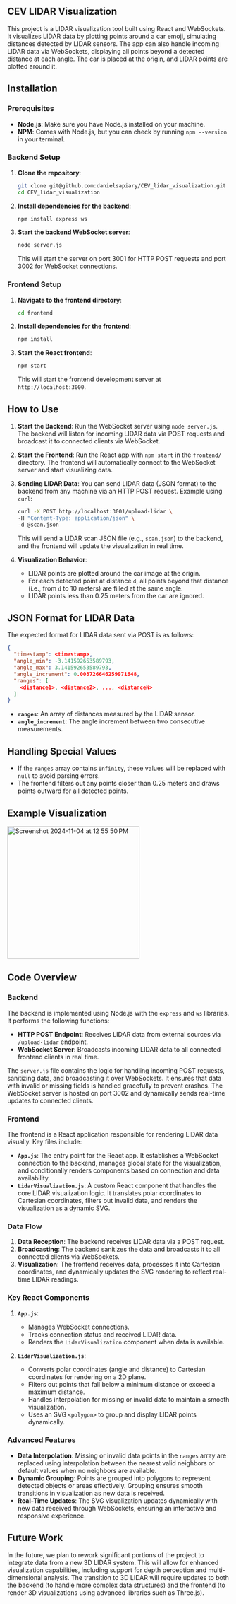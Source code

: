 ## CEV LIDAR Visualization

This project is a LIDAR visualization tool built using React and WebSockets. It visualizes LIDAR data by plotting points around a car emoji, simulating distances detected by LIDAR sensors. The app can also handle incoming LIDAR data via WebSockets, displaying all points beyond a detected distance at each angle. The car is placed at the origin, and LIDAR points are plotted around it.

## Installation

### Prerequisites

- **Node.js**: Make sure you have Node.js installed on your machine.
- **NPM**: Comes with Node.js, but you can check by running `npm --version` in your terminal.

### Backend Setup

1. **Clone the repository**:

   ```bash
   git clone git@github.com:danielsapiary/CEV_lidar_visualization.git
   cd CEV_lidar_visualization
   ```

2. **Install dependencies for the backend**:

   ```bash
   npm install express ws
   ```

3. **Start the backend WebSocket server**:

   ```bash
   node server.js
   ```

   This will start the server on port 3001 for HTTP POST requests and port 3002 for WebSocket connections.

### Frontend Setup

1. **Navigate to the frontend directory**:

   ```bash
   cd frontend
   ```

2. **Install dependencies for the frontend**:

   ```bash
   npm install
   ```

3. **Start the React frontend**:

   ```bash
   npm start
   ```

   This will start the frontend development server at `http://localhost:3000`.

## How to Use

1. **Start the Backend**: Run the WebSocket server using `node server.js`. The backend will listen for incoming LIDAR data via POST requests and broadcast it to connected clients via WebSocket.

2. **Start the Frontend**: Run the React app with `npm start` in the `frontend/` directory. The frontend will automatically connect to the WebSocket server and start visualizing data.

3. **Sending LIDAR Data**: You can send LIDAR data (JSON format) to the backend from any machine via an HTTP POST request. Example using `curl`:

   ```bash
   curl -X POST http://localhost:3001/upload-lidar \
   -H "Content-Type: application/json" \
   -d @scan.json
   ```

   This will send a LIDAR scan JSON file (e.g., `scan.json`) to the backend, and the frontend will update the visualization in real time.

4. **Visualization Behavior**:

   - LIDAR points are plotted around the car image at the origin.
   - For each detected point at distance `d`, all points beyond that distance (i.e., from `d` to 10 meters) are filled at the same angle.
   - LIDAR points less than 0.25 meters from the car are ignored.

## JSON Format for LIDAR Data

The expected format for LIDAR data sent via POST is as follows:

```json
{
  "timestamp": <timestamp>,
  "angle_min": -3.141592653589793,
  "angle_max": 3.141592653589793,
  "angle_increment": 0.008726646259971648,
  "ranges": [
    <distance1>, <distance2>, ..., <distanceN>
  ]
}
```

- **`ranges`**: An array of distances measured by the LIDAR sensor.
- **`angle_increment`**: The angle increment between two consecutive measurements.

## Handling Special Values

- If the `ranges` array contains `Infinity`, these values will be replaced with `null` to avoid parsing errors.
- The frontend filters out any points closer than 0.25 meters and draws points outward for all detected points.

## Example Visualization

<img width="300" alt="Screenshot 2024-11-04 at 12 55 50 PM" src="https://github.com/user-attachments/assets/870b1812-e09a-4fec-9a79-1c470b3d1303">

## Code Overview

### Backend

The backend is implemented using Node.js with the `express` and `ws` libraries. It performs the following functions:

- **HTTP POST Endpoint**: Receives LIDAR data from external sources via `/upload-lidar` endpoint.
- **WebSocket Server**: Broadcasts incoming LIDAR data to all connected frontend clients in real time.

The `server.js` file contains the logic for handling incoming POST requests, sanitizing data, and broadcasting it over WebSockets. It ensures that data with invalid or missing fields is handled gracefully to prevent crashes. The WebSocket server is hosted on port 3002 and dynamically sends real-time updates to connected clients.

### Frontend

The frontend is a React application responsible for rendering LIDAR data visually. Key files include:

- **`App.js`**: The entry point for the React app. It establishes a WebSocket connection to the backend, manages global state for the visualization, and conditionally renders components based on connection and data availability.
- **`LidarVisualization.js`**: A custom React component that handles the core LIDAR visualization logic. It translates polar coordinates to Cartesian coordinates, filters out invalid data, and renders the visualization as a dynamic SVG.

### Data Flow

1. **Data Reception**: The backend receives LIDAR data via a POST request.
2. **Broadcasting**: The backend sanitizes the data and broadcasts it to all connected clients via WebSockets.
3. **Visualization**: The frontend receives data, processes it into Cartesian coordinates, and dynamically updates the SVG rendering to reflect real-time LIDAR readings.

### Key React Components

1. **`App.js`**:

   - Manages WebSocket connections.
   - Tracks connection status and received LIDAR data.
   - Renders the `LidarVisualization` component when data is available.

2. **`LidarVisualization.js`**:

   - Converts polar coordinates (angle and distance) to Cartesian coordinates for rendering on a 2D plane.
   - Filters out points that fall below a minimum distance or exceed a maximum distance.
   - Handles interpolation for missing or invalid data to maintain a smooth visualization.
   - Uses an SVG `<polygon>` to group and display LIDAR points dynamically.

### Advanced Features

- **Data Interpolation**: Missing or invalid data points in the `ranges` array are replaced using interpolation between the nearest valid neighbors or default values when no neighbors are available.
- **Dynamic Grouping**: Points are grouped into polygons to represent detected objects or areas effectively. Grouping ensures smooth transitions in visualization as new data is received.
- **Real-Time Updates**: The SVG visualization updates dynamically with new data received through WebSockets, ensuring an interactive and responsive experience.

## Future Work

In the future, we plan to rework significant portions of the project to integrate data from a new 3D LIDAR system. This will allow for enhanced visualization capabilities, including support for depth perception and multi-dimensional analysis. The transition to 3D LIDAR will require updates to both the backend (to handle more complex data structures) and the frontend (to render 3D visualizations using advanced libraries such as Three.js).


